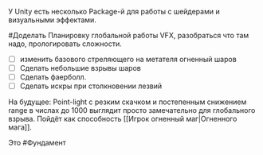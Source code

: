 У Unity есть несколько Package-й для работы с шейдерами и визуальными эффектами.

#Доделать Планировку глобальной работы VFX, разобраться что там надо, прологировать сложности.

- [ ] изменить базового стреляющего на метателя огненный шаров
- [ ] Сделать небольшие взрывы шаров
- [ ] Сделать фаерболл.
- [ ] Сделать искры при столкновении лезвий

На будущее: Point-light с резким скачком и постепенным снижением range в числах до 1000 выглядит просто замечательно для глобального взрыва. Пойдёт как способность [[Игрок огненный маг|Огненного мага]].

Это #Фундамент 